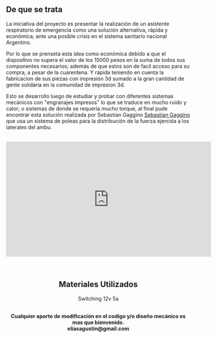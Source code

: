 ## De que se trata
La iniciativa del proyecto es presentar la realización de un asistente respiratorio de emergencia como una solución alternativa, rápida y económica; ante una posible crisis en el sistema sanitario nacional Argentino.

Por lo que se prenseta esta idea como económica debido a que el dispositivo no supera el valor de los 15000 pesos en la suma de todos sus componentes necesarios; además de que estos son de facil acceso para su compra, a pesar de la cuarentena. Y rápida teniendo en cuenta la fabricacion de sus piezas con impresión 3d sumado a la gran cantidad de gente solidaria en la comunidad de impresion 3d.

Esto se desarrollo luego de estudiar y probar con diferentes sistemas mecánicos con "engranajes impresos" lo que se traduce en mucho ruido y calor; o sistemas de donde se requería mucho torque, al final pude encontrar esta solución realizada por Sebastian Gaggino [Sebastian Gaggino](https://github.com/SebaGaggino/rees31) que usa un sistema de poleas para la distribución de la fuerza ejercida a los laterales del ambu.


<br>
<div align="center">
<iframe width="560" height="315" src="https://www.youtube.com/embed/pcKIJMWP4SA" frameborder="0" allow="accelerometer; autoplay; encrypted-media; gyroscope; picture-in-picture" allowfullscreen></iframe>
<div align="center">
<br>
<br>
<div align="center">

## Materiales Utilizados
Switching 12v 5a


<br>
<b>Cualquier aporte de modificación en el codigo y/o diseño mecánico es mas que bienvenido.</b> 
<br>
<strong>eliasagustin@gmail.com</strong>
<div align="center">
